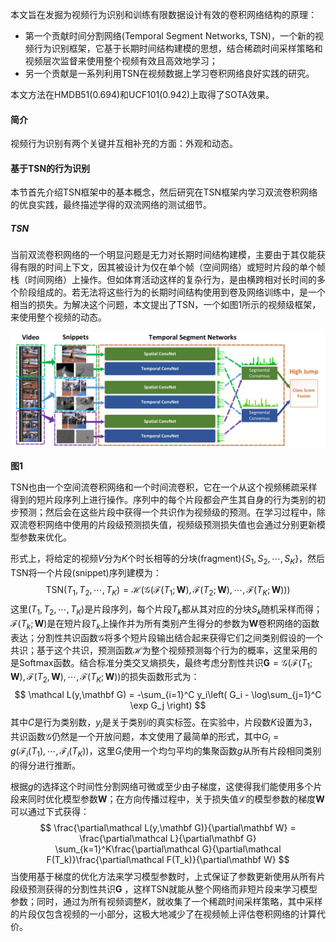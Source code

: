 本文旨在发掘为视频行为识别和训练有限数据设计有效的卷积网络结构的原理：

- 第一个贡献时间分割网络(Temporal Segment Networks, TSN)，一个新的视频行为识别框架，它基于长期时间结构建模的思想，结合稀疏时间采样策略和视频层次监督来使用整个视频有效且高效地学习；
- 另一个贡献是一系列利用TSN在视频数据上学习卷积网络良好实践的研究。

本文方法在HMDB51(0.694)和UCF101(0.942)上取得了SOTA效果。



#### 简介

视频行为识别有两个关键并互相补充的方面：外观和动态。



#### 基于TSN的行为识别

本节首先介绍TSN框架中的基本概念，然后研究在TSN框架内学习双流卷积网络的优良实践，最终描述学得的双流网络的测试细节。

##### TSN

当前双流卷积网络的一个明显问题是无力对长期时间结构建模，主要由于其仅能获得有限的时间上下文，因其被设计为仅在单个帧（空间网络）或短时片段的单个帧栈（时间网络）上操作。但如体育活动这样的复杂行为，是由横跨相对长时间的多个阶段组成的。若无法将这些行为的长期时间结构使用到卷及网络训练中，是一个相当的损失。为解决这个问题，本文提出了TSN，一个如图1所示的视频级框架，来使用整个视频的动态。

<img src='figures/tsn01.png' />

**图1**

TSN也由一个空间流卷积网络和一个时间流卷积，它在一个从这个视频稀疏采样得到的短片段序列上进行操作。序列中的每个片段都会产生其自身的行为类别的初步预测；然后会在这些片段中获得一个共识作为视频级的预测。在学习过程中，除双流卷积网络中使用的片段级预测损失值，视频级预测损失值也会通过分别更新模型参数来优化。

形式上，将给定的视频$V$分为$K$个时长相等的分块(fragment)$\{S_1, S_2, \cdots,S_K\}$，然后TSN将一个片段(snippet)序列建模为：
$$
\text{TSN}(T_1, T_2, \cdots, T_K) = \mathcal H(\mathcal G(\mathcal F(T_1;\mathbf W),\mathcal F(T_2;\mathbf W),\cdots, \mathcal F(T_K;\mathbf W)))
$$
这里$(T_1,T_2,\cdots,T_K)$是片段序列，每个片段$T_k$都从其对应的分块$S_k$随机采样而得；$\mathcal F(T_k;\mathbf W)$是在短片段$T_k$上操作并为所有类别产生得分的参数为$\mathbf W$卷积网络的函数表达；分割性共识函数$\mathcal G$将多个短片段输出结合起来获得它们之间类别假设的一个共识；基于这个共识，预测函数$\mathcal H$为整个视频预测每个行为的概率，这里采用的是Softmax函数。结合标准分类交叉熵损失，最终考虑分割性共识$\mathbf G=\mathcal G(\mathcal F(T_1;\mathbf W), \mathcal F(T_2, \mathbf W),\cdots,\mathcal F(T_K;\mathbf W))$的损失函数形式为：
$$
\mathcal L(y,\mathbf G) = -\sum_{i=1}^C y_i\left( G_i - \log\sum_{j=1}^C \exp G_j \right)
$$
其中$C$是行为类别数，$y_i$是关于类别$i$的真实标签。在实验中，片段数$K$设置为3，共识函数$\mathcal G$仍然是一个开放问题，本文使用了最简单的形式，其中$G_i=g(\mathcal F_i(T_1), \cdots,\mathcal F_i(T_K))$，这里$G_i$使用一个均匀平均的集聚函数$g$从所有片段相同类别的得分进行推断。

根据$g$的选择这个时间性分割网络可微或至少由子梯度，这使得我们能使用多个片段来同时优化模型参数$\mathbf W$；在方向传播过程中，关于损失值$\mathcal L$的模型参数的梯度$\mathbf W$可以通过下式获得：
$$
\frac{\partial\mathcal L(y,\mathbf G)}{\partial\mathbf W} = \frac{\partial\mathcal L}{\partial\mathbf G} \sum_{k=1}^K\frac{\partial\mathcal G}{\partial\mathcal F(T_k)}\frac{\partial\mathcal F(T_k)}{\partial\mathbf W}
$$
当使用基于梯度的优化方法来学习模型参数时，上式保证了参数更新使用从所有片段级预测获得的分割性共识$\mathbf G$ ，这样TSN就能从整个网络而非短片段来学习模型参数；同时，通过为所有视频调整$K$，就收集了一个稀疏时间采样策略，其中采样的片段仅包含视频的一小部分，这极大地减少了在视频帧上评估卷积网络的计算代价。